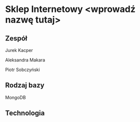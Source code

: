 # Sklep Internetowy <wprowadź nazwę tutaj>

## Zespół
Jurek Kacper

Aleksandra Makara

Piotr Sobczyński

## Rodzaj bazy
MongoDB

## Technologia


